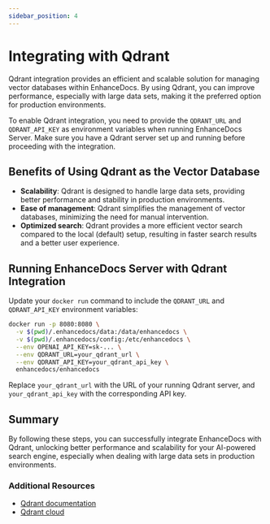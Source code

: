 ```yaml
---
sidebar_position: 4
---
```


# Integrating with Qdrant

Qdrant integration provides an efficient and scalable solution for managing vector databases within EnhanceDocs. By using Qdrant, you can improve performance, especially with large data sets, making it the preferred option for production environments.

To enable Qdrant integration, you need to provide the `QDRANT_URL` and `QDRANT_API_KEY` as environment variables when running EnhanceDocs Server. Make sure you have a Qdrant server set up and running before proceeding with the integration.

## Benefits of Using Qdrant as the Vector Database

- **Scalability**: Qdrant is designed to handle large data sets, providing better performance and stability in production environments.
- **Ease of management**: Qdrant simplifies the management of vector databases, minimizing the need for manual intervention.
- **Optimized search**: Qdrant provides a more efficient vector search compared to the local (default) setup, resulting in faster search results and a better user experience.

## Running EnhanceDocs Server with Qdrant Integration

Update your `docker run` command to include the `QDRANT_URL` and `QDRANT_API_KEY` environment variables:

```bash
docker run -p 8080:8080 \
  -v $(pwd)/.enhancedocs/data:/data/enhancedocs \
  -v $(pwd)/.enhancedocs/config:/etc/enhancedocs \
  --env OPENAI_API_KEY=sk-... \
  --env QDRANT_URL=your_qdrant_url \
  --env QDRANT_API_KEY=your_qdrant_api_key \
  enhancedocs/enhancedocs
```

Replace `your_qdrant_url` with the URL of your running Qdrant server, and `your_qdrant_api_key` with the corresponding API key.

## Summary

By following these steps, you can successfully integrate EnhanceDocs with Qdrant, unlocking better performance and scalability for your AI-powered search engine, especially when dealing with large data sets in production environments.

### Additional Resources

- [Qdrant documentation](https://qdrant.tech/documentation/)
- [Qdrant cloud](https://cloud.qdrant.io/)
